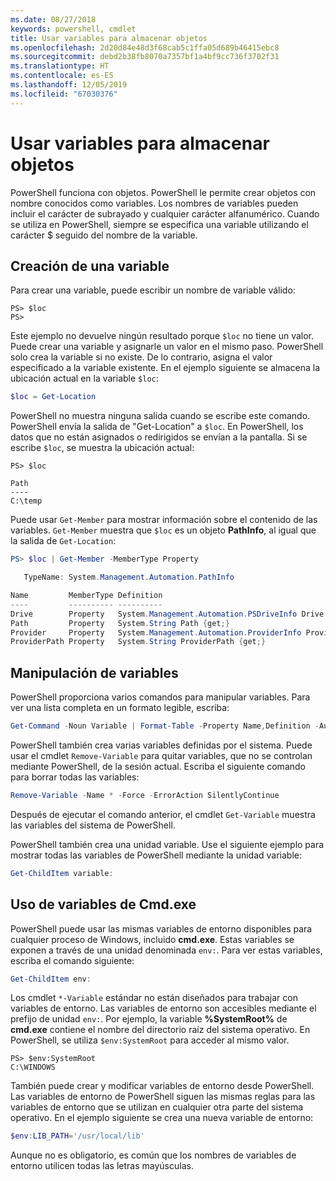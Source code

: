 ```yaml
---
ms.date: 08/27/2018
keywords: powershell, cmdlet
title: Usar variables para almacenar objetos
ms.openlocfilehash: 2d20d84e48d3f68cab5c1ffa05d689b46415ebc8
ms.sourcegitcommit: debd2b38fb8070a7357bf1a4bf9cc736f3702f31
ms.translationtype: HT
ms.contentlocale: es-ES
ms.lasthandoff: 12/05/2019
ms.locfileid: "67030376"
---
```

# <a name="using-variables-to-store-objects"></a>Usar variables para almacenar objetos

PowerShell funciona con objetos. PowerShell le permite crear objetos con nombre conocidos como variables.
Los nombres de variables pueden incluir el carácter de subrayado y cualquier carácter alfanumérico. Cuando se utiliza en PowerShell, siempre se especifica una variable utilizando el carácter \$ seguido del nombre de la variable.

## <a name="creating-a-variable"></a>Creación de una variable

Para crear una variable, puede escribir un nombre de variable válido:

```
PS> $loc
PS>
```

Este ejemplo no devuelve ningún resultado porque `$loc` no tiene un valor. Puede crear una variable y asignarle un valor en el mismo paso. PowerShell solo crea la variable si no existe.
De lo contrario, asigna el valor especificado a la variable existente. En el ejemplo siguiente se almacena la ubicación actual en la variable `$loc`:

```powershell
$loc = Get-Location
```

PowerShell no muestra ninguna salida cuando se escribe este comando. PowerShell envía la salida de "Get-Location" a `$loc`. En PowerShell, los datos que no están asignados o redirigidos se envían a la pantalla. Si se escribe `$loc`, se muestra la ubicación actual:

```
PS> $loc

Path
----
C:\temp
```

Puede usar `Get-Member` para mostrar información sobre el contenido de las variables. `Get-Member` muestra que `$loc` es un objeto **PathInfo**, al igual que la salida de `Get-Location`:

```powershell
PS> $loc | Get-Member -MemberType Property

   TypeName: System.Management.Automation.PathInfo

Name         MemberType Definition
----         ---------- ----------
Drive        Property   System.Management.Automation.PSDriveInfo Drive {get;}
Path         Property   System.String Path {get;}
Provider     Property   System.Management.Automation.ProviderInfo Provider {...
ProviderPath Property   System.String ProviderPath {get;}
```

## <a name="manipulating-variables"></a>Manipulación de variables

PowerShell proporciona varios comandos para manipular variables. Para ver una lista completa en un formato legible, escriba:

```powershell
Get-Command -Noun Variable | Format-Table -Property Name,Definition -AutoSize -Wrap
```

PowerShell también crea varias variables definidas por el sistema. Puede usar el cmdlet `Remove-Variable` para quitar variables, que no se controlan mediante PowerShell, de la sesión actual. Escriba el siguiente comando para borrar todas las variables:

```powershell
Remove-Variable -Name * -Force -ErrorAction SilentlyContinue
```

Después de ejecutar el comando anterior, el cmdlet `Get-Variable` muestra las variables del sistema de PowerShell.

PowerShell también crea una unidad variable. Use el siguiente ejemplo para mostrar todas las variables de PowerShell mediante la unidad variable:

```powershell
Get-ChildItem variable:
```

## <a name="using-cmdexe-variables"></a>Uso de variables de Cmd.exe

PowerShell puede usar las mismas variables de entorno disponibles para cualquier proceso de Windows, incluido **cmd.exe**. Estas variables se exponen a través de una unidad denominada `env:`. Para ver estas variables, escriba el comando siguiente:

```powershell
Get-ChildItem env:
```

Los cmdlet `*-Variable` estándar no están diseñados para trabajar con variables de entorno. Las variables de entorno son accesibles mediante el prefijo de unidad `env:`. Por ejemplo, la variable **%SystemRoot%** de **cmd.exe** contiene el nombre del directorio raíz del sistema operativo. En PowerShell, se utiliza `$env:SystemRoot` para acceder al mismo valor.

```
PS> $env:SystemRoot
C:\WINDOWS
```

También puede crear y modificar variables de entorno desde PowerShell. Las variables de entorno de PowerShell siguen las mismas reglas para las variables de entorno que se utilizan en cualquier otra parte del sistema operativo. En el ejemplo siguiente se crea una nueva variable de entorno:

```powershell
$env:LIB_PATH='/usr/local/lib'
```

Aunque no es obligatorio, es común que los nombres de variables de entorno utilicen todas las letras mayúsculas.

